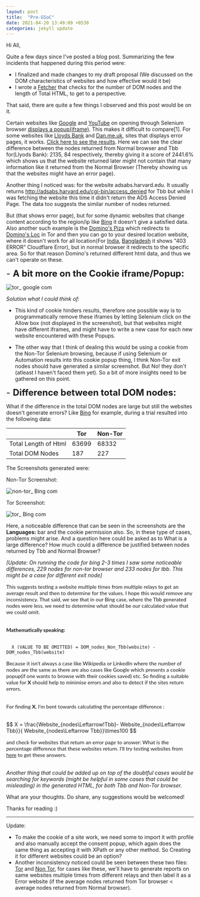 ```yaml
---
layout: post
title:  "Pre-GSoC"
date: 2021-04-20 13:49:09 +0530
categories: jekyll update
---
```

<script src="https://polyfill.io/v3/polyfill.min.js?features=es6"></script>
<script id="MathJax-script" async
          src="https://cdn.jsdelivr.net/npm/mathjax@3.0.1/es5/tex-mml-chtml.js">
</script>

Hi All,

Quite a few days since I've posted a blog post. Summarizing the few incidents that happened during this period were:

- I finalized and made changes to my draft proposal (We discussed on the DOM characteristics of websites and how effective would it be)
- I wrote a [Fetcher](https://github.com/Hackhard/Fetcher/blob/main/exp.py) that checks for the number of DOM nodes and the length of Total HTML, to get to a perspective.

That said, there are quite a few things I observed and this post would be on it.


Certain websites like [Google](https://www.google.com) and [YouTube](https://www.youtube.com) on opening through Selenium browser [displays a popup(iframe)](https://stackoverflow.com/questions/64846902/how-to-get-rid-of-the-google-cookie-pop-up-with-my-selenium-automation).
This makes it difficult to compare[1]. For some websites like [Lloyds Bank](https://www.lloydsbank.com/) and [Dan.me.uk](https://dan.me.uk), sites that displays error pages, it works. [Click here to see the results](https://raw.githubusercontent.com/Hackhard/Fetcher/main/2.0/disp.txt). 
Here we can see the clear difference between the nodes returned from Normal browser and Tbb for(Llyods Bank): 2135, 84 respectively, thereby giving it a score of  2441.6% which shows us that the website returned later might not contain that many information like it returned from the Normal Browser (Thereby showing us that the websites might have an error page).

Another thing I noticed was: for the website adsabs.harvard.edu. It usually returns http://adsabs.harvard.edu/cgi-bin/access_denied for Tbb but while I was fetching the website this time it didn't return the ADS Access Denied Page. The data too suggests the similar number of nodes returned. 

But (that shows error page), but for some dynamic websites that change content according to the region/ip like [Bing](https://www.bing.com/) it doesn't give a satisfied data. Also another such example is the [Domino's Piza](https://www.dominos.com/) which redirects to [Domino's Loc](https://www.dominos.com/index.intl.html) in Tor and then you can go to your desired location website, where it doesn't work for all location(For [India](https://www.dominos.co.in/), [Bangladesh](http://www.dominos.com.bd/) it shows "403 ERROR" Cloudflare Error), but in normal browser it redirects to the specific area. So for that reason Domino's returned different html data, and thus we can't operate on these.

<span style="
    font-size: x-large;
"> - **A bit more on the Cookie iframe/Popup:**</span>

![tor_ google com](https://user-images.githubusercontent.com/34208125/115275027-e3749c00-a15e-11eb-8385-32fca0b18aec.png)

 _Solution what I could think of:_

+ This kind of cookie hinders results, therefore one possible way is to programmatically remove these iframes by letting Selenium click on the Allow box (not displayed in the screenshot), but that websites might have different iframes, and might have to write a new case for each new website encountered with these Popups.

+ The other way that I think of dealing this would be using a cookie from the Non-Tor Selenium browsing, because if using Selenium or Automation results into this cookie popup thing, I think Non-Tor exit nodes should have generated a similar screenshot. But No! they don't (atleast I haven't faced them yet). So a bit of more insights need to be gathered on this point.

<span style="
    font-size: x-large;
">- **Difference between total DOM nodes:**</span>


What if the difference in the total DOM nodes are large but still the websites doesn't generate errors? Like [Bing](https://www.bing.com) for example, during a trial resulted into the following data:
 
|                 |                    Tor               | Non-Tor |
|-----------------|--------------------------------------|---------|
| Total Length of Html|         63699                        |  68332  |
| Total DOM Nodes |         187                          |   227   |


The Screenshots generated were:

Non-Tor Screenshot:

![non-tor_ Bing com](https://user-images.githubusercontent.com/34208125/115283643-466b3080-a169-11eb-8761-7474dd8f86f1.png)

Tor Screenshot:

![tor_ Bing com](https://user-images.githubusercontent.com/34208125/115283651-4834f400-a169-11eb-9678-f406c413b619.png)

Here, a noticeable difference that can be seen in the screenshots are the **Languages:** bar and the cookie permission also. So, in these type of cases, problems might arise. And a question here could be asked as to What is a large difference? How much could a difference be justified between nodes returned by Tbb and Normal Browser?

_[Update: On running the code for bing 2-3 times I saw some noticeable differences, 229 nodes for non-tor browser and 233 nodes for tbb. This might be a case for different exit node]_


<div class="my-custom-style" style="font-family: 'Lato';">
This suggests testing a website multiple times from multiple relays to get an average result and then to determine for the values. I hope this would remove any inconsistency.
That said, we see that in our Bing case, where the Tbb generated nodes were less, we need to determine what should be our calculated value that we could omit. 
<br>
<br>

<strong>Mathematically speaking:</strong>
<br><br>
</div>

      X (VALUE TO BE OMITTED) = DOM_nodes_Non_Tbb(website) - DOM_nodes_Tbb(website) 

<div class="my-custom-style" style="font-family: Lato;">                                          
Because it isn't always a case like Wikipedia or LinkedIn where the number of nodes are the same as there are also cases like Google which presents a cookie popup(if one wants to browse with their cookies saved) etc.
So finding a suitable value for <strong>X</strong> should help to minimise errors and also to detect if the sites return errors. 

<br>For finding <strong>X</strong>, I'm bent towards calculating the percentage difference : 
<br><br>
</div>
<p>
  $$ X = \frac{Website_{nodes\Leftarrow!Tbb}- Website_{nodes\Leftarrow Tbb}}{ Website_{nodes\Leftarrow Tbb}}\times100 $$
</p>
<!-- {:refdef: style="text-align: center;"}
   ![image](https://user-images.githubusercontent.com/34208125/115461662-4fcaca80-a247-11eb-8f67-3f2d5567029c.png)
{: refdef} -->

<div class="my-custom-style" style="font-family: Lato;">    
and check for websites that return an error page to answer: What is the percentage difference that these websites return. I'll try testing websites from <a href="https://gitlab.torproject.org/legacy/trac/-/wikis/org/doc/ListOfServicesBlockingTor">here</a> to get these answers.
<br><br>
</div>



_Another thing that could be added up on top of the doubtful cases would be searching for keywords (might be helpful in some cases that could be misleading) in the generated HTML, for both Tbb and Non-Tor browser._


What are your thoughts. Do share, any suggestions would be welcomed!

Thanks for reading  :)

----------------------------------------------------

Update: 

 + To make the cookie of a site work, we need some to import it with profile and also manually accept the consent popup, which again does the same thing as accepting it with XPath or any other method. So Creating it for different websites could be an option? 
 + Another inconsistency noticed could be seen between these two files: [Tor](https://raw.githubusercontent.com/Hackhard/Fetcher/main/2.0/Netflix_com/tor_%5BNetflix.com%5D_DOM_nodes.txt) and [Non Tor](https://raw.githubusercontent.com/Hackhard/Fetcher/main/2.0/Netflix_com/non_tor_%5BNetflix.com%5D_DOM_nodes.txt), for cases like these, we'll have to generate reports on same websites multiple times from different relays and then label it as a Error website (if the average nodes returned from Tor browser < average nodes returned from Normal browser).
 



